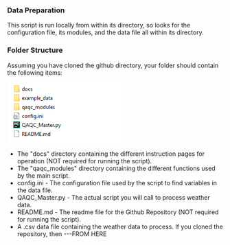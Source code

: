 ### Data Preparation
This script is run locally from within its directory, so looks for the configuration file, its modules, and the data file all within its directory.

### Folder Structure
Assuming you have cloned the github directory, your folder should contain the following items:

![folder_organization](docs/images/folder_organization.png)
* The "docs" directory containing the different instruction pages for operation (NOT required for running the script).
* The "qaqc_modules" directory containing the different functions used by the main script.
* config.ini - The configuration file used by the script to find variables in the data file.
* QAQC_Master.py - The actual script you will call to process weather data.
* README.md - The readme file for the Github Repository (NOT required for running the script).
* A .csv data file containing the weather data to process. If you cloned the repository, then ---FROM HERE
